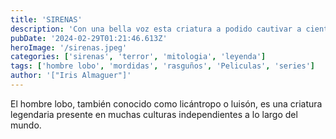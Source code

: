 ```yaml
---
title: 'SIRENAS'
description: 'Con una bella voz esta criatura a podido cautivar a cientos de piratas que navegan por el mar en busca de nuevas aventuras, belleza de mujer y mitad pescado'
pubDate: '2024-02-29T01:21:46.613Z'
heroImage: '/sirenas.jpeg'
categories: ['sirenas', 'terror', 'mitologia', 'leyenda']
tags: ['hombre lobo', 'mordidas', 'rasguños', 'Peliculas', 'series']
author: '["Iris Almaguer"]'
---
```


El hombre lobo, también conocido como licántropo o luisón, es una criatura legendaria presente en muchas culturas independientes a lo largo del mundo.